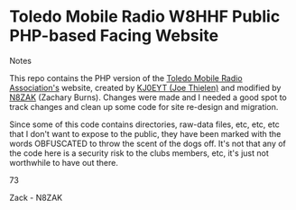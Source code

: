 # Toledo Mobile Radio W8HHF Public PHP-based Facing Website
Notes

This repo contains the PHP version of the <a href="http://www.tmrahamradio.org">Toledo Mobile Radio Association's</a> website, created by <a href="https://www.qrz.com/db/kj0eyt">KJ0EYT (Joe Thielen)</a> and modified by <a href="http://www.n8zak.com">N8ZAK</a> (Zachary Burns).  Changes were made and I needed a good spot to track changes and clean up some code for site re-design and migration.

Since some of this code contains directories, raw-data files, etc, etc, etc that I don't want to expose to the public, they have been marked with the words OBFUSCATED to throw the scent of the dogs off.  It's not that any of the code here is a security risk to the clubs members, etc, it's just not worthwhile to have out there.

73

Zack - N8ZAK
